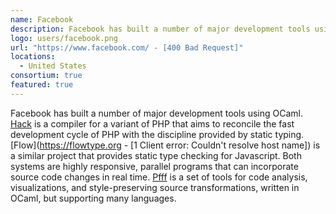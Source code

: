 ```yaml
---
name: Facebook
description: Facebook has built a number of major development tools using OCaml
logo: users/facebook.png
url: "https://www.facebook.com/ - [400 Bad Request]"
locations: 
  - United States
consortium: true
featured: true
---
```


Facebook has built a number of major development tools using OCaml. [Hack](https://hacklang.org) is a compiler for a variant of PHP that aims to reconcile the fast development cycle of PHP with the discipline provided by static typing. [Flow](https://flowtype.org - [1 Client error: Couldn't resolve host name]) is a similar project that provides static type checking for Javascript.  Both systems are highly responsive, parallel programs that can incorporate source code changes in real time. [Pfff](https://github.com/facebook/pfff/wiki/Main) is a set of tools for code analysis, visualizations, and style-preserving source transformations, written in OCaml, but supporting many languages.
